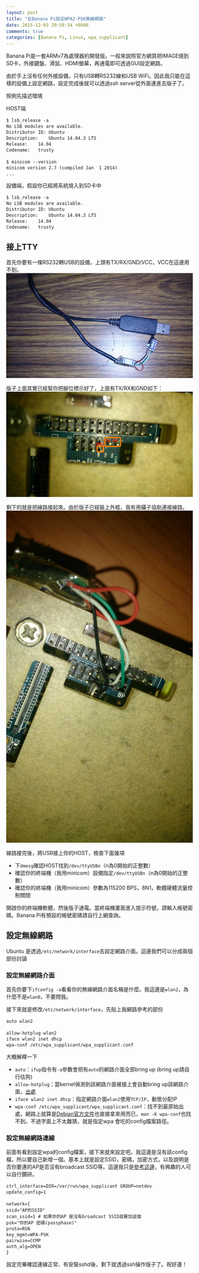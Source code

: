 ```yaml
---
layout: post
title: "在Banana Pi設定WPA2-PSK無線網路"
date: 2015-12-03 20:50:34 +0800
comments: true
categories: [Banana Pi, Linux, wpa_supplicant]
---
```

Banana Pi是一套ARMv7為處理器的開發版。一般來說照官方網頁把IMAGE燒到SD卡，外接鍵盤、滑鼠、HDMI螢幕，再通電即可透過GUI設定網路。

由於手上沒有任何外接設備，只有USB轉RS232線和USB WiFi。因此我只能在這樣的設備上設定網路，設定完成後就可以透過ssh server從外面連進去版子了。

照例先描述環境

HOST端
```
$ lsb_release -a
No LSB modules are available.
Distributor ID:	Ubuntu
Description:	Ubuntu 14.04.3 LTS
Release:	14.04
Codename:	trusty

$ minicom --version
minicom version 2.7 (compiled Jan  1 2014)
...
```

設備端，假設你已經將系統燒入到SD卡中

```
$ lsb_release -a
No LSB modules are available.
Distributor ID:	Ubuntu
Description:	Ubuntu 14.04.3 LTS
Release:	14.04
Codename:	trusty
``` 

## 接上TTY
首先你要有一條RS232轉USB的設備，上頭有TX/RX/GND/VCC，VCC在這邊用不到。
<img src="/files/banana_pi/DSC_0026.jpg" title="RS232轉USB線">

版子上面其實已經幫你把腳位標示好了，上面有TX/RX和GND如下：
<img src="/files/banana_pi/DSC_0030.jpg" title="Banana Pi RS232接腳">

剩下的就是把線路接起來。由於版子已經裝上外框，我有用鑷子協助連接線路。
<img src="/files/banana_pi/DSC_0024.jpg" title="接上訊號線">

線路接完後，將USB接上你的HOST，檢查下面幾項

* 下`dmesg`確認HOST找到`/dev/ttyUSBn`（n為0開始的正整數）
* 確認你的終端機（我用minicom）設備指定`/dev/ttyUSBn`（n為0開始的正整數）
* 確認你的終端機（我用minicom）參數為115200 BPS，8N1，軟體硬體流量控制關閉

開啟你的終端機軟體，然後版子通電。當終端機畫面進入提示符號，請輸入帳號密碼。Banana Pi有預設的帳號密碼請自行上網查詢。

## 設定無線網路
Ubuntu 是透過`/etc/network/interface`去設定網路介面。這邊我們可以分成兩個部份討論

### 設定無線網路介面
首先你要下`ifconfig -a`看看你的無線網路介面名稱是什麼。我這邊是`wlan2`，為什麼不是`wlan0`，不要問我。

接下來就是修改`/etc/network/interface`，先貼上我網路參考的部份

```text /etc/network/interface
auto wlan2

allow-hotplug wlan2
iface wlan2 inet dhcp
wpa-conf /etc/wpa_supplicant/wpa_supplicant.conf
```

大概解釋一下

* `auto`：`ifup`指令有`-a`參數會把有`auto`的網路介面全部bring up (bring up請自行估狗)
* `allow-hotplug`：當kernel偵測到該網路介面被接上會自動bring up該網路介面，[出處](https://www.debian.org/doc/manuals/debian-reference/ch05.en.html)
* `iface wlan2 inet dhcp`：指定網路介面`wlan2`使用`TCP/IP`，動態分配IP
* `wpa-conf /etc/wpa_supplicant/wpa_supplicant.conf`：找不到最原始出處，網路上就算是[Debian官方文件](https://wiki.debian.org/WiFi/HowToUse)也直接拿來用而已，`man -K wpa-conf`也找不到。不過字面上不太難猜，就是指定wpa 會吃的config檔案路徑。


### 設定無線網路連線
前面有看到設定wpa的config檔案，接下來就來設定吧。我這邊是沒有該config檔，所以要自己新增一個。基本上就是設定SSID，密碼，加密方式，以及說明是否你要連的AP是否沒有broadcast SSID等。這邊我只是[參考這邊](https://coderwall.com/p/v290ta/raspberry-pi-wifi-setup-with-wpa2-psk-aes)，有興趣的人可以自行鑽研。

```text /etc/wpa_supplicant/wpa_supplicant.conf
ctrl_interface=DIR=/var/run/wpa_supplicant GROUP=netdev
update_config=1

network={
ssid="AP的SSID"
scan_ssid=1 # 如果你的AP 是沒有broadcast SSID就要加這個
psk="你的AP 密碼(passphase)"
proto=RSN
key_mgmt=WPA-PSK
pairwise=CCMP
auth_alg=OPEN
}
```

設定完畢確認連線正常、有安裝sshd後，剩下就透過ssh操作版子了。祝好運！
